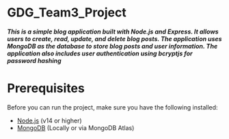 ﻿# GDG_Team3_Project
***This is a simple blog application built with Node.js and Express. It allows users to create, read, update, and delete blog posts. The application uses MongoDB as the database to store blog posts and user information. The application also includes user authentication using bcryptjs for password hashing***

# Prerequisites
Before you can run the project, make sure you have the following installed:
- [Node.js](https://nodejs.org/) (v14 or higher)
- [MongoDB](https://www.mongodb.com/) (Locally or via MongoDB Atlas)
